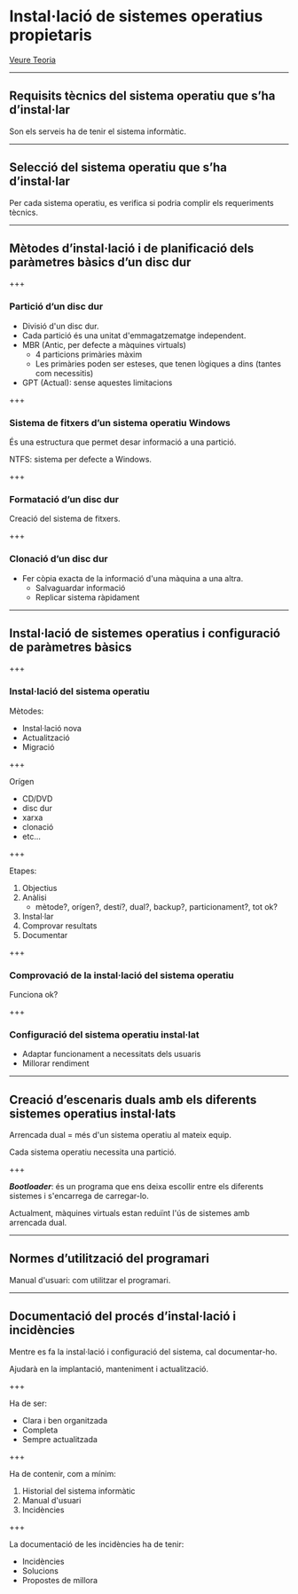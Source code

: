 Instal·lació de sistemes operatius propietaris
======================================================

[Veure Teoria](https://jrodr236.github.io/SOM/InstallacioSistemesPropietaris.html)

---

Requisits tècnics del sistema operatiu que s’ha d’instal·lar
------------------------------------------------------------

Son els serveis ha de tenir el sistema informàtic.

---

Selecció del sistema operatiu que s’ha d’instal·lar
---------------------------------------------------

Per cada sistema operatiu, es verifica si podria complir els requeriments tècnics.

---

Mètodes d’instal·lació i de planificació dels paràmetres bàsics d’un disc dur
-----------------------------------------------------------------------------

+++

### Partició d’un disc dur

* Divisió d'un disc dur.
* Cada partició és una unitat d'emmagatzematge independent.
* MBR (Antic, per defecte a màquines virtuals)
  * 4 particions primàries màxim
  * Les primàries poden ser esteses, que tenen lògiques a dins (tantes com necessitis)
* GPT (Actual): sense aquestes limitacions

+++

### Sistema de fitxers d’un sistema operatiu Windows

És una estructura que permet desar informació a una partició.

NTFS: sistema per defecte a Windows.

+++

### Formatació d’un disc dur

Creació del sistema de fitxers.

+++

### Clonació d’un disc dur

* Fer còpia exacta de la informació d'una màquina a una altra.
  * Salvaguardar informació
  * Replicar sistema ràpidament

---

Instal·lació de sistemes operatius i configuració de paràmetres bàsics
----------------------------------------------------------------------


+++

### Instal·lació del sistema operatiu

Mètodes:
* Instal·lació nova
* Actualització
* Migració

+++

Orígen
-   CD/DVD
-   disc dur
-   xarxa
-   clonació
-   etc...

+++

Etapes:
1. Objectius
2. Anàlisi
   * mètode?, orígen?, destí?, dual?, backup?, particionament?, tot ok?
3. Instal·lar
4. Comprovar resultats
5. Documentar

+++

### Comprovació de la instal·lació del sistema operatiu

Funciona ok?

+++

### Configuració del sistema operatiu instal·lat

* Adaptar funcionament a necessitats dels usuaris
* Millorar rendiment

---

Creació d’escenaris duals amb els diferents sistemes operatius instal·lats
--------------------------------------------------------------------------

Arrencada dual = més d'un sistema operatiu al mateix equip.

Cada sistema operatiu necessita una partició.

+++

***Bootloader***: és un programa que ens deixa escollir entre els diferents sistemes i s'encarrega de carregar-lo.

Actualment, màquines virtuals estan reduïnt l'ús de sistemes amb arrencada dual.

---

Normes d’utilització del programari
-----------------------------------

Manual d'usuari: com utilitzar el programari.

---

Documentació del procés d’instal·lació i incidències
----------------------------------------------------

Mentre es fa la instal·lació i configuració del sistema, cal documentar-ho.

Ajudarà en la implantació, manteniment i actualització.

+++

Ha de ser:
- Clara i ben organitzada
- Completa
- Sempre actualitzada

+++

Ha de contenir, com a mínim:

1. Historial del sistema informàtic
2. Manual d'usuari
3. Incidències

+++

La documentació de les incidències ha de tenir:
- Incidències
- Solucions
- Propostes de millora
